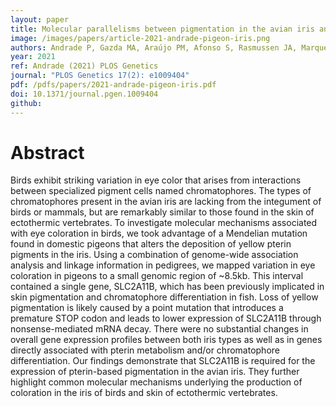 ```yaml
---
layout: paper
title: Molecular parallelisms between pigmentation in the avian iris and the integument of ectothermic vertebrates
image: /images/papers/article-2021-andrade-pigeon-iris.png
authors: Andrade P, Gazda MA, Araújo PM, Afonso S, Rasmussen JA, Marques CI, Lopes RJ, Gilbert MTP, Carneiro M.
year: 2021
ref: Andrade (2021) PLOS Genetics
journal: "PLOS Genetics 17(2): e1009404"
pdf: /pdfs/papers/2021-andrade-pigeon-iris.pdf
doi: 10.1371/journal.pgen.1009404
github:
---
```


# Abstract
Birds exhibit striking variation in eye color that arises from interactions between specialized pigment cells named chromatophores. The types of chromatophores present in the avian iris are lacking from the integument of birds or mammals, but are remarkably similar to those found in the skin of ectothermic vertebrates. To investigate molecular mechanisms associated with eye coloration in birds, we took advantage of a Mendelian mutation found in domestic pigeons that alters the deposition of yellow pterin pigments in the iris. Using a combination of genome-wide association analysis and linkage information in pedigrees, we mapped variation in eye coloration in pigeons to a small genomic region of ~8.5kb. This interval contained a single gene, SLC2A11B, which has been previously implicated in skin pigmentation and chromatophore differentiation in fish. Loss of yellow pigmentation is likely caused by a point mutation that introduces a premature STOP codon and leads to lower expression of SLC2A11B through nonsense-mediated mRNA decay. There were no substantial changes in overall gene expression profiles between both iris types as well as in genes directly associated with pterin metabolism and/or chromatophore differentiation. Our findings demonstrate that SLC2A11B is required for the expression of pterin-based pigmentation in the avian iris. They further highlight common molecular mechanisms underlying the production of coloration in the iris of birds and skin of ectothermic vertebrates.